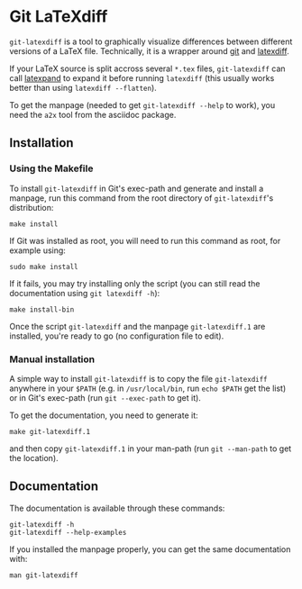 Git LaTeXdiff
=============

`git-latexdiff` is a tool to graphically visualize differences between
different versions of a LaTeX file. Technically, it is a wrapper
around [git](http://git-scm.com) and
[latexdiff](https://www.ctan.org/pkg/latexdiff).

If your LaTeX source is split accross several `*.tex` files,
`git-latexdiff` can call
[latexpand](https://www.ctan.org/pkg/latexpand) to expand it before
running `latexdiff` (this usually works better than using `latexdiff
--flatten`).

To get the manpage (needed to get `git-latexdiff --help` to work), you
need the `a2x` tool from the asciidoc package.

Installation
------------

### Using the Makefile ###

To install `git-latexdiff` in Git's exec-path and generate and install
a manpage, run this command from the root directory of
`git-latexdiff`'s distribution:

    make install

If Git was installed as root, you will need to run this command as
root, for example using:

    sudo make install

If it fails, you may try installing only the script (you can still
read the documentation using `git latexdiff -h`):

    make install-bin

Once the script `git-latexdiff` and the manpage `git-latexdiff.1` are
installed, you're ready to go (no configuration file to edit).

### Manual installation ###

A simple way to install `git-latexdiff` is to copy the file
`git-latexdiff` anywhere in your `$PATH` (e.g. in `/usr/local/bin`,
run `echo $PATH` get the list) or in Git's exec-path (run `git
--exec-path` to get it).

To get the documentation, you need to generate it:

    make git-latexdiff.1

and then copy `git-latexdiff.1` in your man-path (run `git --man-path`
to get the location).

Documentation
-------------

The documentation is available through these commands:

    git-latexdiff -h
    git-latexdiff --help-examples

If you installed the manpage properly, you can get the same
documentation with:

    man git-latexdiff
